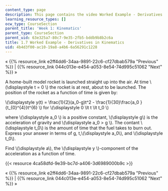 ```yaml
---
content_type: page
description: This page contains the video Worked Example - Derivatives in Kinematics.
learning_resource_types: []
ocw_type: CourseSection
parent_title: 'Week 1: Kinematics'
parent_type: CourseSection
parent_uid: 63e325a7-80c7-9e35-2fb5-bddb9b8b2c6a
title: 1.7 Worked Example - Derivatives in Kinematics
uid: 4b4d3f00-ac10-19a8-a4b6-6a56291c1228
---
```


« {{% resource_link e2ff4dd6-34aa-9891-22c6-cf27dbab579a "Previous" %}} | {{% resource_link 044c013e-e454-a053-8e54-74d995c51062 "Next" %}} »

A home-built model rocket is launched straight up into the air. At time \\(\\displaystyle t = 0 \\) the rocket is at rest, about to be launched. The position of the rocket as a function of time is given by:

\\(\\displaystyle y(t) = \\frac{1}{2}(a\_0-g)t^2 - \\frac{1}{30}\\frac{a\_0 }{t\_{0}^{4}}t^{6} \\) for \\(\\displaystyle 0 \\lt t \\lt t\_0 \\)

where \\(\\displaystyle a\_0 \\) is a positive constant, \\(\\displaystyle g\\) is the acceleration of gravity and \\(\\displaystyle a\_0 > g \\). The contant \\(\\displaystyle t\_0\\) is the amount of time that the fuel takes to burn out. Express your answer in terms of g, t,\\(\\displaystyle a\_0\\), and \\(\\displaystyle t\_0\\).

Find \\(\\displaystyle a\\), the \\(\\displaystyle y \\)-component of the acceleration as a function of time.

{{< resource 4ca58dfd-9e39-bc7d-a406-3d6989000b9c >}}

« {{% resource_link e2ff4dd6-34aa-9891-22c6-cf27dbab579a "Previous" %}} | {{% resource_link 044c013e-e454-a053-8e54-74d995c51062 "Next" %}} »